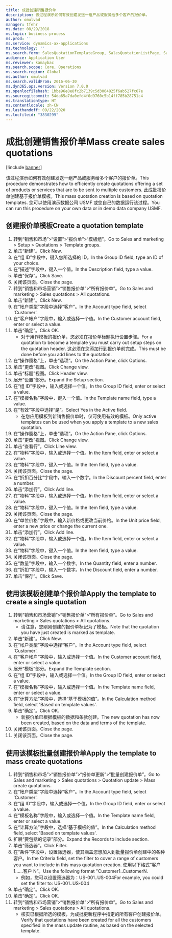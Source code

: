 ```yaml
---
title: 成批创建销售报价单
description: 该过程演示如何有效创建发送一组产品或服务给多个客户的报价单。
author: omulvad
manager: tfehr
ms.date: 08/29/2018
ms.topic: business-process
ms.prod: ''
ms.service: dynamics-ax-applications
ms.technology: ''
ms.search.form: SalesQuotationTemplateGroup, SalesQuotationListPage, SalesCreateQuotation, SalesQuotationTable, SysQueryForm, SalesQuickQuote
audience: Application User
ms.reviewer: kamaybac
ms.search.scope: Core, Operations
ms.search.region: Global
ms.author: omulvad
ms.search.validFrom: 2016-06-30
ms.dyn365.ops.version: Version 7.0.0
ms.openlocfilehash: 1bbe96e8e8fc2b7139c5d3064825f6ab527fc67e
ms.sourcegitcommit: 54da65a7da0efd4f0d9760c5b14ff785b28751c4
ms.translationtype: HT
ms.contentlocale: zh-CN
ms.lasthandoff: 09/22/2020
ms.locfileid: "3830299"
---
```

# <a name="mass-create-sales-quotations"></a><span data-ttu-id="5ada1-103">成批创建销售报价单</span><span class="sxs-lookup"><span data-stu-id="5ada1-103">Mass create sales quotations</span></span>

[!include [banner](../../includes/banner.md)]

<span data-ttu-id="5ada1-104">该过程演示如何有效创建发送一组产品或服务给多个客户的报价单。</span><span class="sxs-lookup"><span data-stu-id="5ada1-104">This procedure demonstrates how to efficiently create quotations offering a set of products or services that are to be sent to multiple customers.</span></span> <span data-ttu-id="5ada1-105">此成批报价单创建基于报价单模板。</span><span class="sxs-lookup"><span data-stu-id="5ada1-105">This mass quotation creation is based on quotation templates.</span></span> <span data-ttu-id="5ada1-106">您可以使用演示数据公司 USMF 或您自己的数据运行该过程。</span><span class="sxs-lookup"><span data-stu-id="5ada1-106">You can run this procedure on your own data or in demo data company USMF.</span></span>


## <a name="create-a-quotation-template"></a><span data-ttu-id="5ada1-107">创建报价单模板</span><span class="sxs-lookup"><span data-stu-id="5ada1-107">Create a quotation template</span></span>
1. <span data-ttu-id="5ada1-108">转到“销售和市场”>“设置”>“报价单”>“模板组”。</span><span class="sxs-lookup"><span data-stu-id="5ada1-108">Go to Sales and marketing > Setup > Quotations > Template groups.</span></span>
2. <span data-ttu-id="5ada1-109">单击“新建”。</span><span class="sxs-lookup"><span data-stu-id="5ada1-109">Click New.</span></span>
3. <span data-ttu-id="5ada1-110">在“组 ID”字段中，键入您所选择的 ID。</span><span class="sxs-lookup"><span data-stu-id="5ada1-110">In the Group ID field, type an ID of your choice.</span></span>
4. <span data-ttu-id="5ada1-111">在“描述”字段中，键入一个值。</span><span class="sxs-lookup"><span data-stu-id="5ada1-111">In the Description field, type a value.</span></span>
5. <span data-ttu-id="5ada1-112">单击“保存”。</span><span class="sxs-lookup"><span data-stu-id="5ada1-112">Click Save.</span></span>
6. <span data-ttu-id="5ada1-113">关闭该页面。</span><span class="sxs-lookup"><span data-stu-id="5ada1-113">Close the page.</span></span>
7. <span data-ttu-id="5ada1-114">转到“销售和市场营销”>“销售报价单”>“所有报价单”。</span><span class="sxs-lookup"><span data-stu-id="5ada1-114">Go to Sales and marketing > Sales quotations > All quotations.</span></span>
8. <span data-ttu-id="5ada1-115">单击“新建”。</span><span class="sxs-lookup"><span data-stu-id="5ada1-115">Click New.</span></span>
9. <span data-ttu-id="5ada1-116">在“帐户类型”字段中选择“客户”。</span><span class="sxs-lookup"><span data-stu-id="5ada1-116">In the Account type field, select 'Customer'.</span></span>
10. <span data-ttu-id="5ada1-117">在“客户帐户”字段中，输入或选择一个值。</span><span class="sxs-lookup"><span data-stu-id="5ada1-117">In the Customer account field, enter or select a value.</span></span>
11. <span data-ttu-id="5ada1-118">单击“确定”。</span><span class="sxs-lookup"><span data-stu-id="5ada1-118">Click OK.</span></span>
    * <span data-ttu-id="5ada1-119">对于用作模板的报价单，您必须在报价单标题执行设置步骤。</span><span class="sxs-lookup"><span data-stu-id="5ada1-119">For a quotation to become a template you must carry out  setup steps on the quotation header.</span></span> <span data-ttu-id="5ada1-120">这必须在您添加行到报价单前完成。</span><span class="sxs-lookup"><span data-stu-id="5ada1-120">This must be done before you add lines to the quotation.</span></span>   
12. <span data-ttu-id="5ada1-121">在“操作窗格”上，单击“选项”。</span><span class="sxs-lookup"><span data-stu-id="5ada1-121">On the Action Pane, click Options.</span></span>
13. <span data-ttu-id="5ada1-122">单击“更改”视图。</span><span class="sxs-lookup"><span data-stu-id="5ada1-122">Click Change view.</span></span>
14. <span data-ttu-id="5ada1-123">单击“标题”视图。</span><span class="sxs-lookup"><span data-stu-id="5ada1-123">Click Header view.</span></span>
15. <span data-ttu-id="5ada1-124">展开“设置”部分。</span><span class="sxs-lookup"><span data-stu-id="5ada1-124">Expand the Setup section.</span></span>
16. <span data-ttu-id="5ada1-125">在“组 ID”字段中，输入或选择一个值。</span><span class="sxs-lookup"><span data-stu-id="5ada1-125">In the Group ID field, enter or select a value.</span></span>
17. <span data-ttu-id="5ada1-126">在“模板名称”字段中，键入一个值。</span><span class="sxs-lookup"><span data-stu-id="5ada1-126">In the Template name field, type a value.</span></span>
18. <span data-ttu-id="5ada1-127">在“有效”字段中选择“是”。</span><span class="sxs-lookup"><span data-stu-id="5ada1-127">Select Yes in the Active field.</span></span>
    * <span data-ttu-id="5ada1-128">在您应用模板到新销售报价单时，仅可使用有效的模板。</span><span class="sxs-lookup"><span data-stu-id="5ada1-128">Only active templates can be used when you apply a template to a new sales quotation.</span></span>  
19. <span data-ttu-id="5ada1-129">在“操作窗格”上，单击“选项”。</span><span class="sxs-lookup"><span data-stu-id="5ada1-129">On the Action Pane, click Options.</span></span>
20. <span data-ttu-id="5ada1-130">单击“更改”视图。</span><span class="sxs-lookup"><span data-stu-id="5ada1-130">Click Change view.</span></span>
21. <span data-ttu-id="5ada1-131">单击“查看行”。</span><span class="sxs-lookup"><span data-stu-id="5ada1-131">Click Line view.</span></span>
22. <span data-ttu-id="5ada1-132">在“物料”字段中，输入或选择一个值。</span><span class="sxs-lookup"><span data-stu-id="5ada1-132">In the Item field, enter or select a value.</span></span>
23. <span data-ttu-id="5ada1-133">在“物料”字段中，键入一个值。</span><span class="sxs-lookup"><span data-stu-id="5ada1-133">In the Item field, type a value.</span></span>
24. <span data-ttu-id="5ada1-134">关闭该页面。</span><span class="sxs-lookup"><span data-stu-id="5ada1-134">Close the page.</span></span>
25. <span data-ttu-id="5ada1-135">在“折扣百分比”字段中，输入一个数字。</span><span class="sxs-lookup"><span data-stu-id="5ada1-135">In the Discount percent field, enter a number.</span></span>
26. <span data-ttu-id="5ada1-136">单击“添加行”。</span><span class="sxs-lookup"><span data-stu-id="5ada1-136">Click Add line.</span></span>
27. <span data-ttu-id="5ada1-137">在“物料”字段中，输入或选择一个值。</span><span class="sxs-lookup"><span data-stu-id="5ada1-137">In the Item field, enter or select a value.</span></span>
28. <span data-ttu-id="5ada1-138">在“物料”字段中，键入一个值。</span><span class="sxs-lookup"><span data-stu-id="5ada1-138">In the Item field, type a value.</span></span>
29. <span data-ttu-id="5ada1-139">关闭该页面。</span><span class="sxs-lookup"><span data-stu-id="5ada1-139">Close the page.</span></span>
30. <span data-ttu-id="5ada1-140">在“单位价格”字段中，输入新价格或更改当前价格。</span><span class="sxs-lookup"><span data-stu-id="5ada1-140">In the Unit price field, enter a new price or change the current one.</span></span>
31. <span data-ttu-id="5ada1-141">单击“添加行”。</span><span class="sxs-lookup"><span data-stu-id="5ada1-141">Click Add line.</span></span>
32. <span data-ttu-id="5ada1-142">在“物料”字段中，输入或选择一个值。</span><span class="sxs-lookup"><span data-stu-id="5ada1-142">In the Item field, enter or select a value.</span></span>
33. <span data-ttu-id="5ada1-143">在“物料”字段中，键入一个值。</span><span class="sxs-lookup"><span data-stu-id="5ada1-143">In the Item field, type a value.</span></span>
34. <span data-ttu-id="5ada1-144">关闭该页面。</span><span class="sxs-lookup"><span data-stu-id="5ada1-144">Close the page.</span></span>
35. <span data-ttu-id="5ada1-145">在“数量”字段中，输入一个数字。</span><span class="sxs-lookup"><span data-stu-id="5ada1-145">In the Quantity field, enter a number.</span></span>
36. <span data-ttu-id="5ada1-146">在“折扣”字段中，输入一个数字。</span><span class="sxs-lookup"><span data-stu-id="5ada1-146">In the Discount field, enter a number.</span></span>
37. <span data-ttu-id="5ada1-147">单击“保存”。</span><span class="sxs-lookup"><span data-stu-id="5ada1-147">Click Save.</span></span>

## <a name="apply-the-template-to-create-a-single-quotation"></a><span data-ttu-id="5ada1-148">使用该模板创建单个报价单</span><span class="sxs-lookup"><span data-stu-id="5ada1-148">Apply the template to create a single quotation</span></span>
1. <span data-ttu-id="5ada1-149">转到“销售和市场营销”>“销售报价单”>“所有报价单”。</span><span class="sxs-lookup"><span data-stu-id="5ada1-149">Go to Sales and marketing > Sales quotations > All quotations.</span></span>
    * <span data-ttu-id="5ada1-150">请注意，您刚刚创建的报价单标记为了模板。</span><span class="sxs-lookup"><span data-stu-id="5ada1-150">Note that the quotation you have just created is marked as template.</span></span>  
2. <span data-ttu-id="5ada1-151">单击“新建”。</span><span class="sxs-lookup"><span data-stu-id="5ada1-151">Click New.</span></span>
3. <span data-ttu-id="5ada1-152">在“帐户类型”字段中选择“客户”。</span><span class="sxs-lookup"><span data-stu-id="5ada1-152">In the Account type field, select 'Customer'.</span></span>
4. <span data-ttu-id="5ada1-153">在“客户帐户”字段中，输入或选择一个值。</span><span class="sxs-lookup"><span data-stu-id="5ada1-153">In the Customer account field, enter or select a value.</span></span>
5. <span data-ttu-id="5ada1-154">展开“模板”部分。</span><span class="sxs-lookup"><span data-stu-id="5ada1-154">Expand the Template section.</span></span>
6. <span data-ttu-id="5ada1-155">在“组 ID”字段中，输入或选择一个值。</span><span class="sxs-lookup"><span data-stu-id="5ada1-155">In the Group ID field, enter or select a value.</span></span>
7. <span data-ttu-id="5ada1-156">在“模板名称”字段中，输入或选择一个值。</span><span class="sxs-lookup"><span data-stu-id="5ada1-156">In the Template name field, enter or select a value.</span></span>
8. <span data-ttu-id="5ada1-157">在“计算方法”字段中，选择“基于模板的值”。</span><span class="sxs-lookup"><span data-stu-id="5ada1-157">In the Calculation method field, select 'Based on template values'.</span></span>
9. <span data-ttu-id="5ada1-158">单击“确定”。</span><span class="sxs-lookup"><span data-stu-id="5ada1-158">Click OK.</span></span>
    * <span data-ttu-id="5ada1-159">新报价单已根据模板的数据和条款创建。</span><span class="sxs-lookup"><span data-stu-id="5ada1-159">The new quotation has now been created, based on the data and terms of the template.</span></span>  
10. <span data-ttu-id="5ada1-160">关闭该页面。</span><span class="sxs-lookup"><span data-stu-id="5ada1-160">Close the page.</span></span>
11. <span data-ttu-id="5ada1-161">关闭该页面。</span><span class="sxs-lookup"><span data-stu-id="5ada1-161">Close the page.</span></span>

## <a name="apply-the-template-to-mass-create-quotations"></a><span data-ttu-id="5ada1-162">使用该模板批量创建报价单</span><span class="sxs-lookup"><span data-stu-id="5ada1-162">Apply the template to mass create quotations</span></span>
1. <span data-ttu-id="5ada1-163">转到“销售和市场”>“销售报价单”>“报价单更新”>“批量创建报价单”。</span><span class="sxs-lookup"><span data-stu-id="5ada1-163">Go to Sales and marketing > Sales quotations > Quotation update > Mass create quotations.</span></span>
2. <span data-ttu-id="5ada1-164">在“帐户类型”字段中选择“客户”。</span><span class="sxs-lookup"><span data-stu-id="5ada1-164">In the Account type field, select 'Customer'.</span></span>
3. <span data-ttu-id="5ada1-165">在“组 ID”字段中，输入或选择一个值。</span><span class="sxs-lookup"><span data-stu-id="5ada1-165">In the Group ID field, enter or select a value.</span></span>
4. <span data-ttu-id="5ada1-166">在“模板名称”字段中，输入或选择一个值。</span><span class="sxs-lookup"><span data-stu-id="5ada1-166">In the Template name field, enter or select a value.</span></span>
5. <span data-ttu-id="5ada1-167">在“计算方法”字段中，选择“基于模板的值”。</span><span class="sxs-lookup"><span data-stu-id="5ada1-167">In the Calculation method field, select 'Based on template values'.</span></span>
6. <span data-ttu-id="5ada1-168">扩展“要包括的记录”部分。</span><span class="sxs-lookup"><span data-stu-id="5ada1-168">Expand the Records to include section.</span></span>
7. <span data-ttu-id="5ada1-169">单击“筛选器”。</span><span class="sxs-lookup"><span data-stu-id="5ada1-169">Click Filter.</span></span>
8. <span data-ttu-id="5ada1-170">在“条件”字段中，设置筛选器，使其涵盖您想加入到批量报价单创建中的各种客户。</span><span class="sxs-lookup"><span data-stu-id="5ada1-170">In the Criteria field, set the filter to cover a range of customers you want to include in this mass quotation creation.</span></span> <span data-ttu-id="5ada1-171">使用以下格式“客户 1……客户 N”。</span><span class="sxs-lookup"><span data-stu-id="5ada1-171">Use the following format "Customer1..CustomerN.</span></span>
    * <span data-ttu-id="5ada1-172">例如，您可以设置筛选器为：US-001..US-004</span><span class="sxs-lookup"><span data-stu-id="5ada1-172">For example, you could set the filter to: US-001..US-004</span></span>  
9. <span data-ttu-id="5ada1-173">单击“确定”。</span><span class="sxs-lookup"><span data-stu-id="5ada1-173">Click OK.</span></span>
10. <span data-ttu-id="5ada1-174">单击“确定”。</span><span class="sxs-lookup"><span data-stu-id="5ada1-174">Click OK.</span></span>
11. <span data-ttu-id="5ada1-175">转到“销售和市场营销”>“销售报价单”>“所有报价单”。</span><span class="sxs-lookup"><span data-stu-id="5ada1-175">Go to Sales and marketing > Sales quotations > All quotations.</span></span>
    * <span data-ttu-id="5ada1-176">核实已根据所选的模板，为成批更新程序中指定的所有客户创建报价单。</span><span class="sxs-lookup"><span data-stu-id="5ada1-176">Verify that quotations have been created for all the customers specified in the mass update routine, as based on the selected template.</span></span>  


